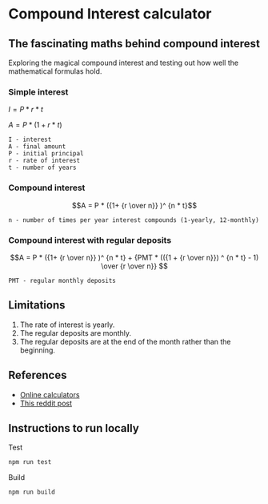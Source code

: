 # Compound Interest calculator

## The fascinating maths behind compound interest

Exploring the magical compound interest and testing out how well the mathematical formulas hold.

### Simple interest

$I = P * r * t$

$A = P * (1 + r * t)$

    I - interest
    A - final amount
    P - initial principal
    r - rate of interest
    t - number of years

### Compound interest

$$A = P * ({1+ {r \over n}} )^ {n * t}$$

    n - number of times per year interest compounds (1-yearly, 12-monthly)

### Compound interest with regular deposits

$$A = P * ({1+ {r \over n}} )^ {n * t} + {PMT * (({1 + {r \over n}}) ^ {n * t} - 1) \over {r \over n}} $$

    PMT - regular monthly deposits

## Limitations

1. The rate of interest is yearly.
2. The regular deposits are monthly.
3. The regular deposits are at the end of the month rather than the beginning.

## References

- [Online calculators](https://www.thecalculatorsite.com/finance/calculators/compoundinterestcalculator.php)
- [This reddit post](https://www.reddit.com/r/personalfinance/comments/12t92ap/calculating_compound_interest_plus_monthly/)

## Instructions to run locally

Test

```bash
npm run test
```

Build

```bash
npm run build
```
